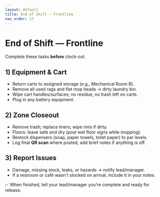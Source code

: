 ```yaml
---
layout: default
title: End of Shift — Frontline
nav_order: 17
---
```


# End of Shift — Frontline

Complete these tasks **before** clock-out.

## 1) Equipment & Cart
- Return carts to assigned storage (e.g., Mechanical Room B).
- Remove all used rags and flat mop heads → dirty laundry bin.
- Wipe cart handles/surfaces; no residue, no trash left on carts.
- Plug in any battery equipment.

## 2) Zone Closeout
- Remove trash; replace liners; wipe rims if dirty.
- Floors: leave safe and dry (post wet floor signs while mopping).
- Restock dispensers (soap, paper towels, toilet paper) to par levels.
- Log final **QR scan** where posted; add brief notes if anything is off.

## 3) Report Issues
- Damage, missing stock, leaks, or hazards → notify lead/manager.
- If a restroom or café wasn't stocked on arrival, include it in your notes.

✅ When finished, tell your lead/manager you’re complete and ready for release.